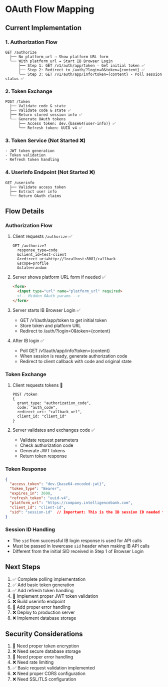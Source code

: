 # OAuth Flow Mapping

## Current Implementation

### 1. Authorization Flow
```
GET /authorize
  ├── No platform_url → Show platform URL form
  └── With platform_url → Start IB Browser Login
      ├── Step 1: GET /v1/auth/app/token - Get initial token ✅
      ├── Step 2: Redirect to /auth/?login=0&token={content} ✅
      └── Step 3: GET /v1/auth/app/info?token={content} - Poll session status ✅
```

### 2. Token Exchange
```
POST /token
  ├── Validate code & state
  ├── Validate code & state ✅
  ├── Return stored session info ✅
  └── Generate OAuth tokens
      ├── Access token: dev.{base64(user-info)} ✅
      └── Refresh token: UUID v4 ✅
```

### 3. Token Service (Not Started ❌)
```
- JWT token generation
- Token validation
- Refresh token handling
```

### 4. UserInfo Endpoint (Not Started ❌)
```
GET /userinfo
  ├── Validate access token
  ├── Extract user info
  └── Return OAuth claims
```

## Flow Details

### Authorization Flow
1. Client requests `/authorize` ✅
   ```
   GET /authorize?
     response_type=code
     &client_id=test-client
     &redirect_uri=http://localhost:8081/callback
     &scope=profile
     &state=random
   ```

2. Server shows platform URL form if needed ✅
   ```html
   <form>
     <input type="url" name="platform_url" required>
     <!-- Hidden OAuth params -->
   </form>
   ```

3. Server starts IB Browser Login ✅
   - GET /v1/auth/app/token to get initial token
   - Store token and platform URL
   - Redirect to /auth/?login=0&token={content}

4. After IB login ✅
   - Poll GET /v1/auth/app/info?token={content}
   - When session is ready, generate authorization code
   - Redirect to client callback with code and original state

### Token Exchange
1. Client requests tokens 🔄
   ```
   POST /token
   {
     grant_type: "authorization_code",
     code: "auth_code",
     redirect_uri: "callback_url",
     client_id: "client_id"
   }
   ```

2. Server validates and exchanges code ✅
   - Validate request parameters
   - Check authorization code
   - Generate JWT tokens
   - Return token response

### Token Response
```json
{
  "access_token": "dev.{base64-encoded-jwt}",
  "token_type": "Bearer",
  "expires_in": 3600,
  "refresh_token": "uuid-v4",
  "platform_url": "https://company.intelligencebank.com",
  "client_id": "client-id",
  "sid": "session-id"  // Important: This is the IB session ID needed for API calls
}
```

### Session ID Handling
- The `sid` from successful IB login response is used for API calls
- Must be passed in lowercase `sid` header when making IB API calls
- Different from the initial SID received in Step 1 of Browser Login

## Next Steps
1. ✅ Complete polling implementation
2. ✅ Add basic token generation
3. ✅ Add refresh token handling
4. 🔄 Implement proper JWT token validation
5. ❌ Build userinfo endpoint
6. 🔄 Add proper error handling
7. ❌ Deploy to production server
8. ❌ Implement database storage

## Security Considerations
1. 🔄 Need proper token encryption
2. ❌ Need secure database storage
3. 🔄 Need proper error handling
4. ❌ Need rate limiting
5. ✅ Basic request validation implemented
6. ❌ Need proper CORS configuration
7. ❌ Need SSL/TLS configuration